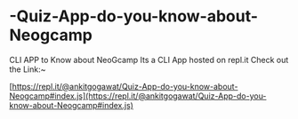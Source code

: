 # -Quiz-App-do-you-know-about-Neogcamp
CLI APP to Know about NeoGcamp
Its a CLI App hosted on repl.it Check out the Link:~

[https://repl.it/@ankitgogawat/Quiz-App-do-you-know-about-Neogcamp#index.js](https://repl.it/@ankitgogawat/Quiz-App-do-you-know-about-Neogcamp#index.js)
